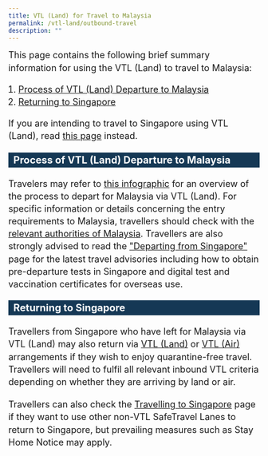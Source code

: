```yaml
---
title: VTL (Land) for Travel to Malaysia
permalink: /vtl-land/outbound-travel
description: ""
---
```

<p style="font-size:18px; margin-top:0px; margin-bottom:0px; line-height:1.4;">This page contains the following brief summary information for using the VTL (Land) to travel to Malaysia:</p>
<ol style="font-size:18px; padding-left:20px;">
	<li style="font-size:18px; line-height:1.4;"><a href="#process">Process of VTL (Land) Departure to Malaysia</a></li>
	<li style="font-size:18px; line-height:1.4;"><a href="#returning">Returning to Singapore</a></li>
	</ol>

<p style="font-size:18px; margin-top:0px; margin-bottom:0px; line-height:1.4;">If you are intending to travel to Singapore using VTL (Land), read <a href="/vtl-land/overview" target="_blank">this page</a> instead.
	
	
<div id="process" style="background-color:#153855; color: #FFFFFF; font-size: 20px; line-height:1.5; margin: 20px 0px 20px 0px;"><b style="padding-left:10px;">Process of VTL (Land) Departure to Malaysia</b></div>

<p style="font-size:18px; margin-top:20px; margin-bottom:0px; line-height:1.4;">Travelers may refer to <a href="/files/VTL_Land_MYS.pdf" target="_blank">this infographic</a> for an overview of the process to depart for Malaysia via VTL (Land). For specific information or details concerning the entry requirements to Malaysia, travellers should check with the <a href="http://www.mysafetravel.gov.my" target="_blank">relevant authorities of Malaysia</a>. Travellers are also strongly advised to read the <a href="/departing/overview" target="_blank">"Departing from Singapore"</a> page for the latest travel advisories including how to obtain pre-departure tests in Singapore and digital test and vaccination certificates for overseas use.</p>

<div style="background-color:#153855; color: #FFFFFF; font-size: 20px; line-height:1.5; margin: 20px 0px 20px 0px;"><b style="padding-left:10px;">Returning to Singapore</b></div>

<p style="font-size:18px; margin-top:20px; margin-bottom:0px; line-height:1.4;">Travellers from Singapore who have left for Malaysia via  VTL (Land) may also return via <a href="/vtl-land/overview" target="_blank">VTL (Land)</a> or <a href="/vtl/requirements-and-process" target="_blank">VTL (Air)</a> arrangements if they wish to enjoy quarantine-free travel. Travellers will need to fulfil all relevant inbound VTL criteria depending on whether they are arriving by land or air.</p>
<p style="font-size:18px; margin-top:20px; margin-bottom:0px; line-height:1.4;">Travellers can also check the <a href="/arriving/overview" target="_blank">Travelling to Singapore</a> page if they want to use other non-VTL SafeTravel Lanes to return to Singapore, but prevailing measures such as Stay Home Notice may apply.</p>
